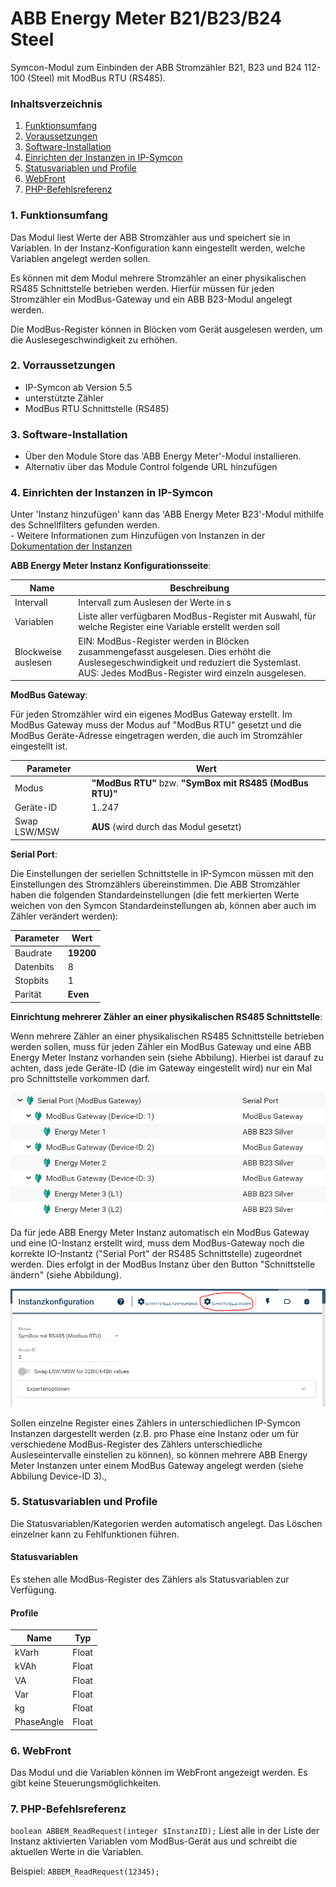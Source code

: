# ABB Energy Meter B21/B23/B24 Steel
Symcon-Modul zum Einbinden der ABB Stromzähler B21, B23 und B24 112-100 (Steel) mit ModBus RTU (RS485).

### Inhaltsverzeichnis

1. [Funktionsumfang](#1-funktionsumfang)
2. [Voraussetzungen](#2-voraussetzungen)
3. [Software-Installation](#3-software-installation)
4. [Einrichten der Instanzen in IP-Symcon](#4-einrichten-der-instanzen-in-ip-symcon)
5. [Statusvariablen und Profile](#5-statusvariablen-und-profile)
6. [WebFront](#6-webfront)
7. [PHP-Befehlsreferenz](#7-php-befehlsreferenz)

### 1. Funktionsumfang

Das Modul liest Werte der ABB Stromzähler aus und speichert sie in Variablen. In der Instanz-Konfiguration kann eingestellt werden, welche Variablen angelegt werden sollen.

Es können mit dem Modul mehrere Stromzähler an einer physikalischen RS485 Schnittstelle betrieben werden. Hierfür müssen für jeden Stromzähler ein ModBus-Gateway und ein ABB B23-Modul angelegt werden.

Die ModBus-Register können in Blöcken vom Gerät ausgelesen werden, um die Auslesegeschwindigkeit zu erhöhen.

### 2. Vorraussetzungen

- IP-Symcon ab Version 5.5
- unterstützte Zähler
- ModBus RTU Schnittstelle (RS485)

### 3. Software-Installation

* Über den Module Store das 'ABB Energy Meter'-Modul installieren.
* Alternativ über das Module Control folgende URL hinzufügen

### 4. Einrichten der Instanzen in IP-Symcon

 Unter 'Instanz hinzufügen' kann das 'ABB Energy Meter B23'-Modul mithilfe des Schnellfilters gefunden werden.  
	- Weitere Informationen zum Hinzufügen von Instanzen in der [Dokumentation der Instanzen](https://www.symcon.de/service/dokumentation/konzepte/instanzen/#Instanz_hinzufügen)

__ABB Energy Meter Instanz Konfigurationsseite__:


|Name      | Beschreibung           |
|----------|------------------------|
|Intervall |Intervall zum Auslesen der Werte in s|
|Variablen |Liste aller verfügbaren ModBus-Register mit Auswahl, für welche Register eine Variable erstellt werden soll|
|Blockweise auslesen| EIN: ModBus-Register werden in Blöcken zusammengefasst ausgelesen. Dies erhöht die Auslesegeschwindigkeit und reduziert die Systemlast. AUS: Jedes ModBus-Register wird einzeln ausgelesen.|

__ModBus Gateway__:

Für jeden Stromzähler wird ein eigenes ModBus Gateway erstellt. Im ModBus Gateway muss der Modus auf "ModBus RTU" gesetzt und die ModBus Geräte-Adresse eingetragen werden, die auch im Stromzähler eingestellt ist.

|Parameter  |Wert   |
|-----------|-------|
|Modus   |**"ModBus RTU"** bzw. **"SymBox mit RS485 (ModBus RTU)"**|
|Geräte-ID   |1..247|
|Swap LSW/MSW|**AUS** (wird durch das Modul gesetzt)|

__Serial Port__:

Die Einstellungen der seriellen Schnittstelle in IP-Symcon müssen mit den Einstellungen des Stromzählers übereinstimmen. Die ABB Stromzähler haben die folgenden Standardeinstellungen (die fett merkierten Werte weichen von den Symcon Standardeinstellungen ab, können aber auch im Zähler verändert werden):

|Parameter  |Wert   |
|-----------|-------|
|Baudrate   |**19200**|
|Datenbits  |8      |
|Stopbits   |1      |
|Parität    |**Even** |

__Einrichtung mehrerer Zähler an einer physikalischen RS485 Schnittstelle__:

Wenn mehrere Zähler an einer physikalischen RS485 Schnittstelle betrieben werden sollen, muss für jeden Zähler ein ModBus Gateway und eine ABB Energy Meter Instanz vorhanden sein (siehe Abbilung). Hierbei ist darauf zu achten, dass jede Geräte-ID (die im Gateway eingestellt wird) nur ein Mal pro Schnittstelle vorkommen darf.

![Objektbaum](../imgs/object_tree.png)

Da für jede ABB Energy Meter Instanz automatisch ein ModBus Gateway und eine IO-Instanz erstellt wird, muss dem ModBus-Gateway noch die korrekte IO-Instantz ("Serial Port" der RS485 Schnittstelle) zugeordnet werden. Dies erfolgt in der ModBus Instanz über den Button "Schnittstelle ändern" (siehe Abbildung).

![ModBus Konfiguration](../imgs/modbus_config.png)

Sollen einzelne Register eines Zählers in unterschiedlichen IP-Symcon Instanzen dargestellt werden (z.B. pro Phase eine Instanz oder um für verschiedene ModBus-Register des Zählers unterschiedliche Ausleseintervalle einstellen zu können), so können mehrere ABB Energy Meter Instanzen unter einem ModBus Gateway angelegt werden (siehe Abbilung Device-ID 3).,


### 5. Statusvariablen und Profile

Die Statusvariablen/Kategorien werden automatisch angelegt. Das Löschen einzelner kann zu Fehlfunktionen führen.

#### Statusvariablen

Es stehen alle ModBus-Register des Zählers als Statusvariablen zur Verfügung.

#### Profile

Name   | Typ
------ | -------
kVarh  |Float
kVAh   |Float
VA     |Float
Var    |Float
kg     |Float
PhaseAngle|Float

### 6. WebFront

Das Modul und die Variablen können im WebFront angezeigt werden. Es gibt keine Steuerungsmöglichkeiten.

### 7. PHP-Befehlsreferenz

`boolean ABBEM_ReadRequest(integer $InstanzID);`
Liest alle in der Liste der Instanz aktivierten Variablen vom ModBus-Gerät aus und schreibt die aktuellen Werte in die Variablen.

Beispiel:
`ABBEM_ReadRequest(12345);`